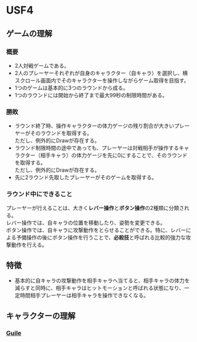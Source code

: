 # USF4

## ゲームの理解

### 概要
- 2人対戦ゲームである。
- 2人のプレーヤーそれぞれが自身のキャラクター（自キャラ）を選択し、横スクロール画面内でそのキャラクターを操作しながらゲーム取得を目指す。
- 1つのゲームは基本的に3つのラウンドから成る。
- 1つのラウンドには開始から終了まで最大99秒の制限時間がある。

### 勝敗
- ラウンド終了時、操作キャラクターの体力ゲージの残り割合が大きいプレーヤーがそのラウンドを取得する。<br>ただし、例外的にDrawが存在する。
- ラウンド制限時間の途中であっても、プレーヤーは対戦相手が操作するキャラクター（相手キャラ）の体力ゲージを先に0にすることで、そのラウンドを取得する。<br>ただし、例外的にDrawが存在する。
- 先に2ラウンド先取したプレーヤーがそのゲームを取得する。

### ラウンド中にできること
プレーヤーが行えることは、大きく**レバー操作**と**ボタン操作**の2種類に分類される。<br>
レバー操作では、自キャラの位置を移動したり、姿勢を変更できる。<br>
ボタン操作では、自キャラに攻撃動作をとらせることができる。特に、レバーによる予備操作の後にボタン操作を行うことで、**必殺技**と呼ばれる比較的強力な攻撃動作を行える。<br>

## 特徴
- 基本的に自キャラの攻撃動作を相手キャラへ当てると、相手キャラの体力を減らすと同時に、相手キャラはヒットモーションと呼ばれる状態になり、一定時間相手プレーヤーは相手キャラを操作できなくなる。

## キャラクターの理解

### [Guile](/guile)